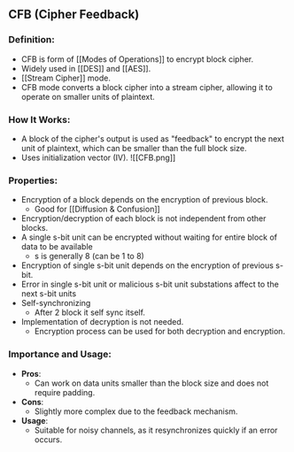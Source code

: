## CFB (Cipher Feedback)

### Definition:
- CFB is form of [[Modes of Operations]] to encrypt block cipher.
- Widely used in [[DES]] and [[AES]].
- [[Stream Cipher]] mode.
- CFB mode converts a block cipher into a stream cipher, allowing it to operate on smaller units of plaintext.
### How It Works:
- A block of the cipher's output is used as "feedback" to encrypt the next unit of plaintext, which can be smaller than the full block size.
- Uses initialization vector (IV).
![[CFB.png]]
### Properties:
 - Encryption of a block depends on the encryption of previous block.
	- Good for [[Diffusion & Confusion]]
- Encryption/decryption of each block is not independent from other blocks.
- A single s-bit unit can be encrypted without waiting for entire block of data to be available
	- s is generally 8 (can be 1 to 8)
- Encryption of single s-bit unit depends on the encryption of previous s-bit.
- Error in single s-bit unit or malicious s-bit unit substations affect to the next s-bit units
- Self-synchronizing
	- After 2 block it self sync itself.
- Implementation of decryption is not needed.
	- Encryption process can be used for both decryption and encryption.
### Importance and Usage:
- **Pros**: 
	- Can work on data units smaller than the block size and does not require padding.
- **Cons**: 
	- Slightly more complex due to the feedback mechanism.
- **Usage**: 
	- Suitable for noisy channels, as it resynchronizes quickly if an error occurs.